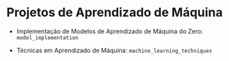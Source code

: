 # Projetos de Aprendizado de Máquina

- Implementação de Modelos de Aprendizado de Máquina do Zero: `model_implementation`

- Técnicas em Aprendizado de Máquina: `machine_learning_techniques`
